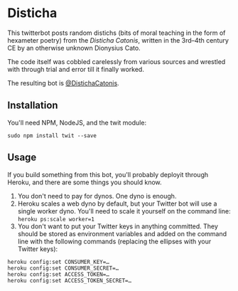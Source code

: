# Disticha

This twitterbot posts random distichs (bits of moral teaching in the form of hexameter poetry) from the *Disticha Catonis*, written in the 3rd–4th century CE by an otherwise unknown Dionysius Cato.

The code itself was cobbled carelessly from various sources and wrestled with through trial and error till it finally worked.

The resulting bot is [@DistichaCatonis](https://twitter.com/DistichaCatonis/).

## Installation

You'll need NPM, NodeJS, and the twit module:

```sudo npm install twit --save```

## Usage

If you build something from this bot, you'll probably deployit through Heroku, and there are some things you should know.

1. You don't need to pay for dynos. One dyno is enough.
2. Heroku scales a web dyno by default, but your Twitter bot will use a single worker dyno. You'll need to scale it yourself on the command line:  
```heroku ps:scale worker=1```
3. You don't want to put your Twitter keys in anything committed. They should be stored as environment variables and added on the command line with the following commands (replacing the ellipses with your Twitter keys):

```
heroku config:set CONSUMER_KEY=…
heroku config:set CONSUMER_SECRET=…
heroku config:set ACCESS_TOKEN=…
heroku config:set ACCESS_TOKEN_SECRET=…
```